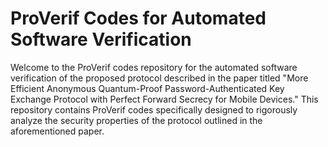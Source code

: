 # ProVerif Codes for Automated Software Verification
Welcome to the ProVerif codes repository for the automated software verification of the proposed protocol described in the paper titled "More Efficient Anonymous Quantum-Proof Password-Authenticated Key Exchange Protocol with Perfect Forward Secrecy for Mobile Devices."
This repository contains ProVerif codes specifically designed to rigorously analyze the security properties of the protocol outlined in the aforementioned paper.
